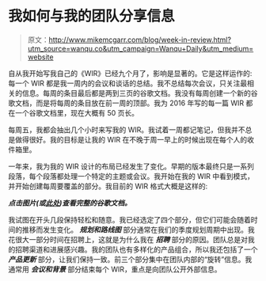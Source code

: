 # 我如何与我的团队分享信息

> 原文：<http://www.mikemcgarr.com/blog/week-in-review.html?utm_source=wanqu.co&utm_campaign=Wanqu+Daily&utm_medium=website>

自从我开始写我自己的《WIR》已经九个月了，影响是显著的。它是这样运作的:每一个 WIR 都是我一周内的会议和谈话的总结。我不总结每次会议，只关注最相关的信息。每周的条目最后都是两到三页的谷歌文档。我没有每周创建一个新的谷歌文档，而是将每周的条目放在前一周的顶部。我为 2016 年写的每一篇 WIR 都在一个谷歌文档里，现在大概有 50 页长。

每周五，我都会抽出几个小时来写我的 WIR。我试着一周都记笔记，但我并不总是做得很好。我的目标是让我的 WIR 在不晚于周一早上的时候出现在每个人的收件箱里。

一年来，我为我的 WIR 设计的布局已经发生了变化。早期的版本最终只是一系列段落，每个段落都处理一个特定的主题或会议。我开始在我的 WIR 中看到模式，并开始创建每周要覆盖的部分。我目前的 WIR 格式大概是这样的:

***点击图片(或[此处](https://docs.google.com/document/d/117EvvX8RwnYMC9HCMnbfUmIrB0oSvoRmLkjPBInFKfY))查看完整的谷歌文档。***

我试图在开头几段保持轻松和随意。我已经选定了四个部分，但它们可能会随着时间的推移而发生变化。 ***规划和路线图*** 部分通常在我们的季度规划周期中出现。我花很大一部分时间在招聘上，这就是为什么我在 ***招聘*** 部分的原因。团队总是对我的招聘渠道和进展感兴趣。我的团队也有多样化的产品组合，所以我还包括了一个 ***产品更新*** 部分，让我们保持一致。前三个部分集中在团队内部的“旋转”信息。我通常用 ***会议和背景*** 部分结束每个 WIR，重点是向团队公开外部信息。